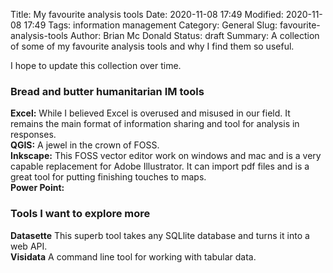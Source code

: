 Title: My favourite analysis tools 
Date: 2020-11-08 17:49
Modified: 2020-11-08 17:49
Tags: information management
Category: General
Slug: favourite-analysis-tools 
Author: Brian Mc Donald
Status: draft
Summary: A collection of some of my favourite analysis tools and why I find them so useful.

I hope to update this collection over time. 

### Bread and butter humanitarian IM tools ###
**Excel:** While I believed Excel is overused and misused in our field. It remains the main format of information sharing and tool for analysis in responses.  
__QGIS:__ A jewel in the crown of FOSS.  
**Inkscape:** This FOSS vector editor work on windows and mac and is a very capable replacement for Adobe Illustrator. It can import pdf files and is a great tool for putting finishing touches to maps.  
**Power Point:**

### Tools I want to explore more
**Datasette**
This superb tool takes any SQLlite database and turns it into a web API.  
**Visidata**
A command line tool for working with tabular data.


